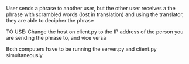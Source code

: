 User sends a phrase to another user, but the other user receives a the phrase with scrambled words (lost in translation) and using the translator, they are able to decipher the phrase

TO USE:
Change the host on client.py to the IP address of the person you are sending the phrase to, and vice versa

Both computers have to be running the server.py and client.py simultaneously 


